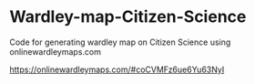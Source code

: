 # Wardley-map-Citizen-Science

Code for generating wardley map on Citizen Science using onlinewardleymaps.com

https://onlinewardleymaps.com/#coCVMFz6ue6Yu63NyI

